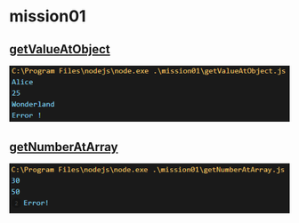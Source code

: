 # mission01

## [getValueAtObject](https://github.com/MinQyu/js-homework/blob/main/mission01/mission-0/getValueAtObject.js)

![이미지](image.png)

## [getNumberAtArray](https://github.com/MinQyu/js-homework/blob/main/mission01/mission-0/getNumberAtArray.js)

![이미지](image-1.png)
